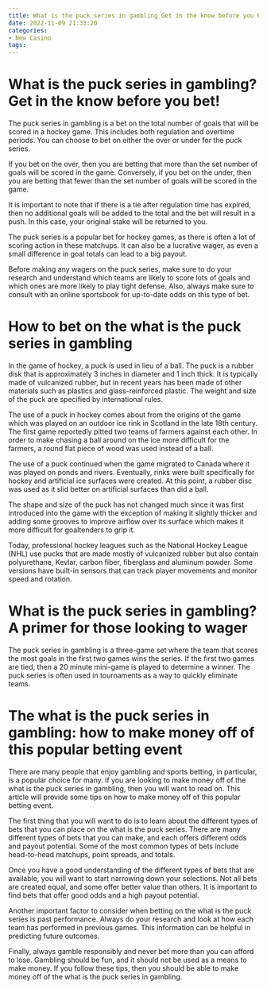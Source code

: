 ```yaml
---
title: What is the puck series in gambling Get in the know before you bet!
date: 2022-11-09 21:33:20
categories:
- New Casino
tags:
---
```



#  What is the puck series in gambling? Get in the know before you bet!

The puck series in gambling is a bet on the total number of goals that will be scored in a hockey game. This includes both regulation and overtime periods. You can choose to bet on either the over or under for the puck series.

If you bet on the over, then you are betting that more than the set number of goals will be scored in the game. Conversely, if you bet on the under, then you are betting that fewer than the set number of goals will be scored in the game.

It is important to note that if there is a tie after regulation time has expired, then no additional goals will be added to the total and the bet will result in a push. In this case, your original stake will be returned to you.

The puck series is a popular bet for hockey games, as there is often a lot of scoring action in these matchups. It can also be a lucrative wager, as even a small difference in goal totals can lead to a big payout.

Before making any wagers on the puck series, make sure to do your research and understand which teams are likely to score lots of goals and which ones are more likely to play tight defense. Also, always make sure to consult with an online sportsbook for up-to-date odds on this type of bet.

#  How to bet on the what is the puck series in gambling

In the game of hockey, a puck is used in lieu of a ball. The puck is a rubber disk that is approximately 3 inches in diameter and 1 inch thick. It is typically made of vulcanized rubber, but in recent years has been made of other materials such as plastics and glass-reinforced plastic. The weight and size of the puck are specified by international rules.

The use of a puck in hockey comes about from the origins of the game which was played on an outdoor ice rink in Scotland in the late 18th century. The first game reportedly pitted two teams of farmers against each other. In order to make chasing a ball around on the ice more difficult for the farmers, a round flat piece of wood was used instead of a ball.

The use of a puck continued when the game migrated to Canada where it was played on ponds and rivers. Eventually, rinks were built specifically for hockey and artificial ice surfaces were created. At this point, a rubber disc was used as it slid better on artificial surfaces than did a ball.

The shape and size of the puck has not changed much since it was first introduced into the game with the exception of making it slightly thicker and adding some grooves to improve airflow over its surface which makes it more difficult for goaltenders to grip it.

Today, professional hockey leagues such as the National Hockey League (NHL) use pucks that are made mostly of vulcanized rubber but also contain polyurethane, Kevlar, carbon fiber, fiberglass and aluminum powder. Some versions have built-in sensors that can track player movements and monitor speed and rotation.

#  What is the puck series in gambling? A primer for those looking to wager

The puck series in gambling is a three-game set where the team that scores the most goals in the first two games wins the series. If the first two games are tied, then a 20 minute mini-game is played to determine a winner. The puck series is often used in tournaments as a way to quickly eliminate teams.

#  The what is the puck series in gambling: how to make money off of this popular betting event

There are many people that enjoy gambling and sports betting, in particular, is a popular choice for many. if you are looking to make money off of the what is the puck series in gambling, then you will want to read on. This article will provide some tips on how to make money off of this popular betting event.

The first thing that you will want to do is to learn about the different types of bets that you can place on the what is the puck series. There are many different types of bets that you can make, and each offers different odds and payout potential. Some of the most common types of bets include head-to-head matchups, point spreads, and totals.

Once you have a good understanding of the different types of bets that are available, you will want to start narrowing down your selections. Not all bets are created equal, and some offer better value than others. It is important to find bets that offer good odds and a high payout potential.

Another important factor to consider when betting on the what is the puck series is past performance. Always do your research and look at how each team has performed in previous games. This information can be helpful in predicting future outcomes.

Finally, always gamble responsibly and never bet more than you can afford to lose. Gambling should be fun, and it should not be used as a means to make money. If you follow these tips, then you should be able to make money off of the what is the puck series in gambling.